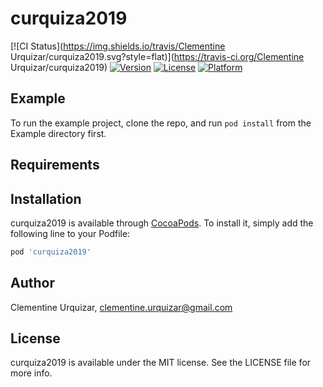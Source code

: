 # curquiza2019

[![CI Status](https://img.shields.io/travis/Clementine Urquizar/curquiza2019.svg?style=flat)](https://travis-ci.org/Clementine Urquizar/curquiza2019)
[![Version](https://img.shields.io/cocoapods/v/curquiza2019.svg?style=flat)](https://cocoapods.org/pods/curquiza2019)
[![License](https://img.shields.io/cocoapods/l/curquiza2019.svg?style=flat)](https://cocoapods.org/pods/curquiza2019)
[![Platform](https://img.shields.io/cocoapods/p/curquiza2019.svg?style=flat)](https://cocoapods.org/pods/curquiza2019)

## Example

To run the example project, clone the repo, and run `pod install` from the Example directory first.

## Requirements

## Installation

curquiza2019 is available through [CocoaPods](https://cocoapods.org). To install
it, simply add the following line to your Podfile:

```ruby
pod 'curquiza2019'
```

## Author

Clementine Urquizar, clementine.urquizar@gmail.com

## License

curquiza2019 is available under the MIT license. See the LICENSE file for more info.
